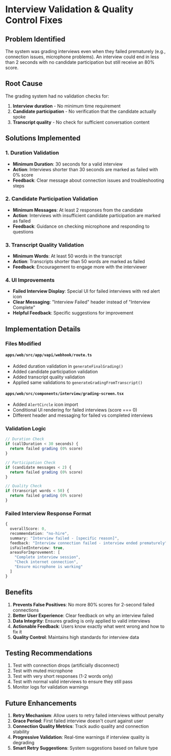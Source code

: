 # Interview Validation & Quality Control Fixes

## Problem Identified
The system was grading interviews even when they failed prematurely (e.g., connection issues, microphone problems). An interview could end in less than 2 seconds with no candidate participation but still receive an 80% score.

## Root Cause
The grading system had no validation checks for:
1. **Interview duration** - No minimum time requirement
2. **Candidate participation** - No verification that the candidate actually spoke
3. **Transcript quality** - No check for sufficient conversation content

## Solutions Implemented

### 1. Duration Validation
- **Minimum Duration**: 30 seconds for a valid interview
- **Action**: Interviews shorter than 30 seconds are marked as failed with 0% score
- **Feedback**: Clear message about connection issues and troubleshooting steps

### 2. Candidate Participation Validation
- **Minimum Messages**: At least 2 responses from the candidate
- **Action**: Interviews with insufficient candidate participation are marked as failed
- **Feedback**: Guidance on checking microphone and responding to questions

### 3. Transcript Quality Validation
- **Minimum Words**: At least 50 words in the transcript
- **Action**: Transcripts shorter than 50 words are marked as failed
- **Feedback**: Encouragement to engage more with the interviewer

### 4. UI Improvements
- **Failed Interview Display**: Special UI for failed interviews with red alert icon
- **Clear Messaging**: "Interview Failed" header instead of "Interview Complete"
- **Helpful Feedback**: Specific suggestions for improvement

## Implementation Details

### Files Modified

#### `apps/web/src/app/vapi/webhook/route.ts`
- Added duration validation in `generateFinalGrading()`
- Added candidate participation validation
- Added transcript quality validation
- Applied same validations to `generateGradingFromTranscript()`

#### `apps/web/src/components/interview/grading-screen.tsx`
- Added `AlertCircle` icon import
- Conditional UI rendering for failed interviews (score === 0)
- Different header and messaging for failed vs completed interviews

### Validation Logic

```typescript
// Duration Check
if (callDuration < 30 seconds) {
  return failed grading (0% score)
}

// Participation Check  
if (candidate messages < 2) {
  return failed grading (0% score)
}

// Quality Check
if (transcript words < 50) {
  return failed grading (0% score)
}
```

### Failed Interview Response Format

```typescript
{
  overallScore: 0,
  recommendation: "no-hire",
  summary: "Interview failed - [specific reason]",
  feedback: "Interview connection failed - interview ended prematurely",
  isFailedInterview: true,
  areasForImprovement: [
    "Complete interview session",
    "Check internet connection",
    "Ensure microphone is working"
  ]
}
```

## Benefits

1. **Prevents False Positives**: No more 80% scores for 2-second failed connections
2. **Better User Experience**: Clear feedback on why an interview failed
3. **Data Integrity**: Ensures grading is only applied to valid interviews
4. **Actionable Feedback**: Users know exactly what went wrong and how to fix it
5. **Quality Control**: Maintains high standards for interview data

## Testing Recommendations

1. Test with connection drops (artificially disconnect)
2. Test with muted microphone
3. Test with very short responses (1-2 words only)
4. Test with normal valid interviews to ensure they still pass
5. Monitor logs for validation warnings

## Future Enhancements

1. **Retry Mechanism**: Allow users to retry failed interviews without penalty
2. **Grace Period**: First failed interview doesn't count against user
3. **Connection Quality Metrics**: Track audio quality and connection stability
4. **Progressive Validation**: Real-time warnings if interview quality is degrading
5. **Smart Retry Suggestions**: System suggestions based on failure type
